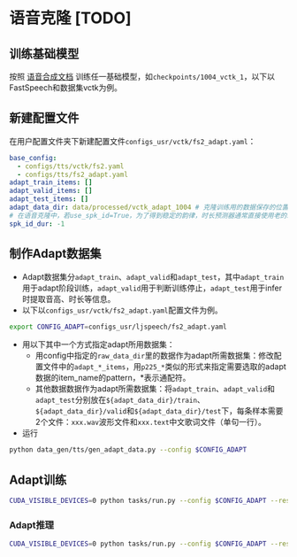 # 语音克隆 [TODO]

## 训练基础模型
按照 [语音合成文档](tts.md) 训练任一基础模型，如`checkpoints/1004_vctk_1`，以下以FastSpeech和数据集vctk为例。

## 新建配置文件
在用户配置文件夹下新建配置文件`configs_usr/vctk/fs2_adapt.yaml`：
```yaml
base_config:
  - configs/tts/vctk/fs2.yaml
  - configs/tts/fs2_adapt.yaml
adapt_train_items: []
adapt_valid_items: []
adapt_test_items: []
adapt_data_dir: data/processed/vctk_adapt_1004 # 克隆训练用的数据保存的位置
# 在语音克隆中，若use_spk_id=True，为了得到稳定的韵律，时长预测器通常直接使用老的speaker embedding。spk_id_dur指定了时长预测器使用的老的spk id。可以使用 python scripts/view_spk_map.py --config $CONFIG 来查看某一个数据集的spk_map，$CONFIG不是adapt的config，而是base model的config
spk_id_dur: -1
```

## 制作Adapt数据集
- Adapt数据集分`adapt_train`、`adapt_valid`和`adapt_test`，其中`adapt_train`用于adapt阶段训练，`adapt_valid`用于判断训练停止，`adapt_test`用于infer时提取音高、时长等信息。
- 以下以`configs_usr/vctk/fs2_adapt.yaml`配置文件为例。
```bash
export CONFIG_ADAPT=configs_usr/ljspeech/fs2_adapt.yaml
```
- 用以下其中一个方式指定adapt所用数据集：
    - 用config中指定的`raw_data_dir`里的数据作为adapt所需数据集：修改配置文件中的`adapt_*_items`，用`p225_*`类似的形式来指定需要选取的adapt数据的item_name的pattern，*表示通配符。
    - 其他数据数据作为adapt所需数据集：将`adapt_train`、`adapt_valid`和`adapt_test`分别放在`${adapt_data_dir}/train`、`${adapt_data_dir}/valid`和`${adapt_data_dir}/test`下，每条样本需要2个文件：`xxx.wav`波形文件和`xxx.text`中文歌词文件（单句一行）。
- 运行
```bash
python data_gen/tts/gen_adapt_data.py --config $CONFIG_ADAPT
```

## Adapt训练 
```bash
CUDA_VISIBLE_DEVICES=0 python tasks/run.py --config $CONFIG_ADAPT --reset --exp_name 1004_fs2_vctk_adapt_1 --hparams="load_ckpt=checkpoints/1004_vctk_1"
```

### Adapt推理
```bash
CUDA_VISIBLE_DEVICES=0 python tasks/run.py --config $CONFIG_ADAPT --reset --exp_name 1004_fs2_vctk_adapt_1 --infer --hparams="gen_dir_name=adapt"
```